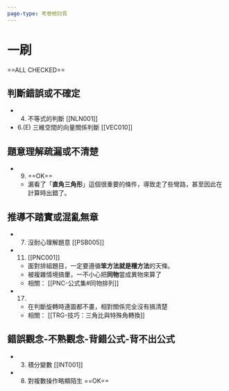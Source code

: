 ```yaml
---
page-type: 考卷檢討頁
---
```

# 一刷
==ALL CHECKED==
## 判斷錯誤或不確定
- 4. 不等式的判斷 [[NLN001]]
- 6.(E) 三維空間的向量關係判斷 [[VEC010]]

## 題意理解疏漏或不清楚
- 9. ==OK==
	- 漏看了「**直角三角形**」這個很重要的條件，導致走了些彎路，甚至因此在計算時出錯了。

## 推導不踏實或混亂無章 
- 7. 沒耐心理解題意 [[PSB005]]
- 11. [[PNC001]]
	- 面對排組題目，一定要遵循**笨方法就是穩方法**的天條。
	- 被複雜情境搞暈，一不小心把**同物**當成異物來算了
	- 相關： [[PNC-公式集#同物排列]]
- 17. 
	- 在判斷旋轉時連圖都不畫，相對關係完全沒有搞清楚
	- 相關： [[TRG-技巧：三角比與特殊角轉換]]
## 錯誤觀念-不熟觀念-背錯公式-背不出公式
- 3. 積分變數 [[INT001]]
- 8. 對複數操作略顯陌生 ==OK==